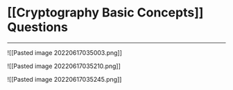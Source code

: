 # [[Cryptography Basic Concepts]] Questions
___
![[Pasted image 20220617035003.png]]

![[Pasted image 20220617035210.png]]

![[Pasted image 20220617035245.png]]

